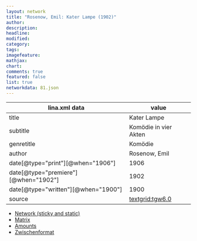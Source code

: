 ```yaml
---
layout: network
title: "Rosenow, Emil: Kater Lampe (1902)"
author:
description:
headline:
modified:
category:
tags:
imagefeature: 
mathjax: 
chart: 
comments: true
featured: false
list: true
networkdata: 81.json
---
```

lina.xml data  | value
------------- | -------------
title|Kater Lampe
subtitle|Komödie in vier Akten
genretitle|Komödie
author|Rosenow, Emil
date[@type="print"][@when="1906"]|1906
date[@type="premiere"][@when="1902"]|1902
date[@type="written"][@when="1900"]|1900
source|[textgrid:tgw6.0](https://textgridlab.org/1.0/tgcrud-public/rest/textgrid:tgw6.0/data)



* [Network (sticky and static)](/network81)
* [Matrix](/matrix81)
* [Amounts](/amounts81)
* [Zwischenformat](/lina81 )
